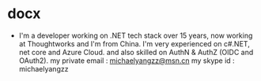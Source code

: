 # docx
- I'm a developer working on .NET tech stack over 15 years, now working at Thoughtworks and I'm from China. I'm very experienced on c#.NET, net core and Azure Cloud. and also skilled on AuthN & AuthZ (OIDC and OAuth2). my private email : michaelyangzz@msn.cn my skype id : michaelyangzz